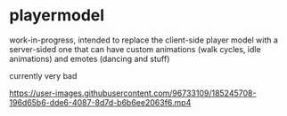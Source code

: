 # playermodel
work-in-progress, intended to replace the client-side player model with a server-sided one that can have custom animations (walk cycles, idle animations) and emotes (dancing and stuff) 

currently very bad


https://user-images.githubusercontent.com/96733109/185245708-196d65b6-dde6-4087-8d7d-b6b6ee2063f6.mp4

